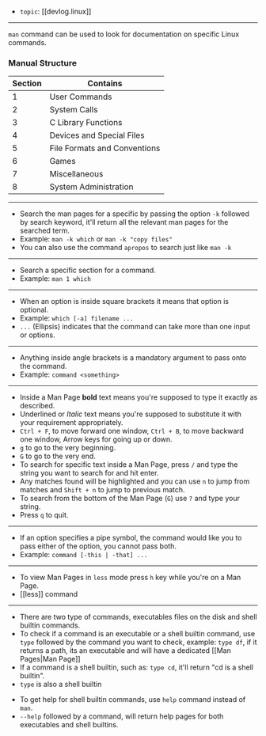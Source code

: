 
- `topic`: [[devlog.linux]]

---

`man` command can be used to look for documentation on specific Linux commands.

### Manual Structure

<table>
<thead>
<tr class="header">
<th>Section</th>
<th>Contains</th>
</tr>
</thead>
<tbody>
<tr class="odd">
<td>1</td>
<td>User Commands</td>
</tr>
<tr class="even">
<td>2</td>
<td>System Calls</td>
</tr>
<tr class="odd">
<td>3</td>
<td>C Library Functions</td>
</tr>
<tr class="even">
<td>4</td>
<td>Devices and Special Files</td>
</tr>
<tr class="odd">
<td>5</td>
<td>File Formats and Conventions</td>
</tr>
<tr class="even">
<td>6</td>
<td>Games</td>
</tr>
<tr class="odd">
<td>7</td>
<td>Miscellaneous</td>
</tr>
<tr class="even">
<td>8</td>
<td>System Administration</td>
</tr>
</tbody>
</table>

---

- Search the man pages for a specific by passing the option `-k` followed by search keyword, it'll return all the relevant man pages for the searched term.
- Example: `man -k which` or `man -k "copy files"`
- You can also use the command `apropos` to search just like `man -k`

---

- Search a specific section for a command.
- Example: `man 1 which`

---

- When an option is inside square brackets it means that option is optional.
- Example: `which [-a] filename ...`
- `...` (Ellipsis) indicates that the command can take more than one input or options.

---

- Anything inside angle brackets is a mandatory argument to pass onto the command.
- Example: `command <something>`

---

- Inside a Man Page **bold** text means you're supposed to type it exactly as described.
- <span class="underline">Underlined</span> or _Italic_ text means you're supposed to substitute it with your requirement appropriately.
- `Ctrl + F`, to move forward one window, `Ctrl + B`, to move backward one window, Arrow keys for going up or down.
- `g` to go to the very beginning.
- `G` to go to the very end.
- To search for specific text inside a Man Page, press `/` and type the string you want to search for and hit enter.
- Any matches found will be highlighted and you can use `n` to jump from matches and `Shift + n` to jump to previous match.
- To search from the bottom of the Man Page (`G`) use `?` and type your string.
- Press `q` to quit.

---

- If an option specifies a pipe symbol, the command would like you to pass either of the option, you cannot pass both.
- Example: `command [-this | -that] ...`

---

- To view Man Pages in `less` mode press `h` key while you're on a Man Page.
- [[less]] command

---

- There are two type of commands, executables files on the disk and shell builtin commands.
- To check if a command is an executable or a shell builtin command, use `type` followed by the command you want to check, example: `type df`, if it returns a path, its an executable and will have a dedicated [[Man Pages|Man Page]]
- If a command is a shell builtin, such as: `type cd`, it'll return "cd is a shell builtin".
- `type` is also a shell builtin

<!-- end list -->

- To get help for shell builtin commands, use `help` command instead of `man`.
- `--help` followed by a command, will return help pages for both executables and shell builtins.
